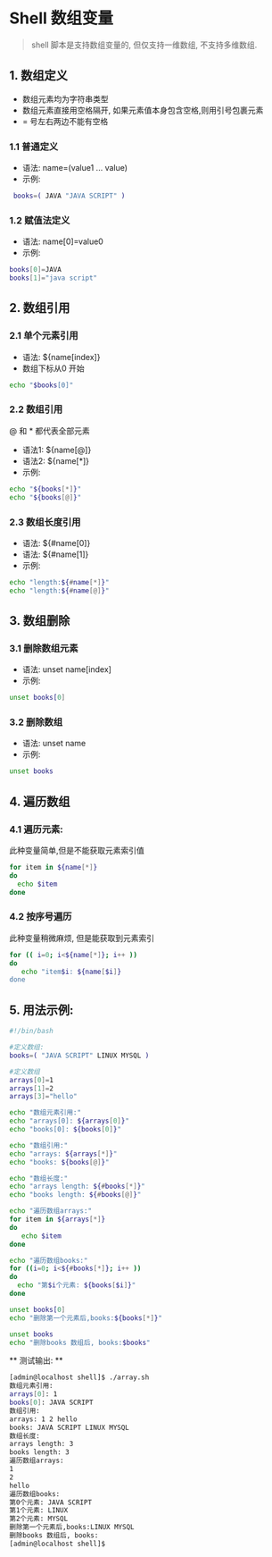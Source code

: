# Shell 数组变量
> shell 脚本是支持数组变量的, 但仅支持一维数组, 不支持多维数组.


## 1. 数组定义
* 数组元素均为字符串类型
* 数组元素直接用空格隔开, 如果元素值本身包含空格,则用引号包裹元素
* = 号左右两边不能有空格

### 1.1 普通定义
* 语法: name=(value1 ... value)
* 示例:
```bash
 books=( JAVA "JAVA SCRIPT" )
```

### 1.2 赋值法定义
* 语法: name[0]=value0
* 示例:
```bash
books[0]=JAVA
books[1]="java script"
```

## 2. 数组引用
### 2.1 单个元素引用
* 语法: ${name[index]}
* 数组下标从0 开始
```bash
echo "$books[0]"
```

### 2.2 数组引用
@ 和 * 都代表全部元素
* 语法1: ${name[@]}
* 语法2: ${name[*]}
* 示例:
``` bash
echo "${books[*]}"
echo "${books[@]}"
```

### 2.3 数组长度引用
* 语法: ${#name[0]}
* 语法: ${#name[1]}
* 示例:
```bash
echo "length:${#name[*]}"
echo "length:${#name[@]}"
```

## 3. 数组删除
### 3.1 删除数组元素
* 语法: unset name[index]
* 示例:
```bash
unset books[0]
```

### 3.2 删除数组
* 语法: unset name
* 示例:
```bash
unset books
```

## 4. 遍历数组
### 4.1 遍历元素:
此种变量简单,但是不能获取元素索引值
```bash
for item in ${name[*]}
do 
  echo $item
done
```

### 4.2 按序号遍历
此种变量稍微麻烦, 但是能获取到元素索引
```bash
for (( i=0; i<${name[*]}; i++ )) 
do
   echo "item$i: ${name[$i]}
done
```

## 5. 用法示例:
```bash
#!/bin/bash

#定义数组:
books=( "JAVA SCRIPT" LINUX MYSQL )

#定义数组
arrays[0]=1
arrays[1]=2
arrays[3]="hello"

echo "数组元素引用:"
echo "arrays[0]: ${arrays[0]}"
echo "books[0]: ${books[0]}"

echo "数组引用:"
echo "arrays: ${arrays[*]}"
echo "books: ${books[@]}"

echo "数组长度:"
echo "arrays length: ${#books[*]}"
echo "books length: ${#books[@]}"

echo "遍历数组arrays:"
for item in ${arrays[*]}
do
   echo $item
done

echo "遍历数组books:"
for ((i=0; i<${#books[*]}; i++ ))
do
  echo "第$i个元素: ${books[$i]}"
done

unset books[0]
echo "删除第一个元素后,books:${books[*]}"

unset books
echo "删除books 数组后, books:$books"

```

** 测试输出: **
```bash
[admin@localhost shell]$ ./array.sh 
数组元素引用:
arrays[0]: 1
books[0]: JAVA SCRIPT
数组引用:
arrays: 1 2 hello
books: JAVA SCRIPT LINUX MYSQL
数组长度:
arrays length: 3
books length: 3
遍历数组arrays:
1
2
hello
遍历数组books:
第0个元素: JAVA SCRIPT
第1个元素: LINUX
第2个元素: MYSQL
删除第一个元素后,books:LINUX MYSQL
删除books 数组后, books:
[admin@localhost shell]$ 
```